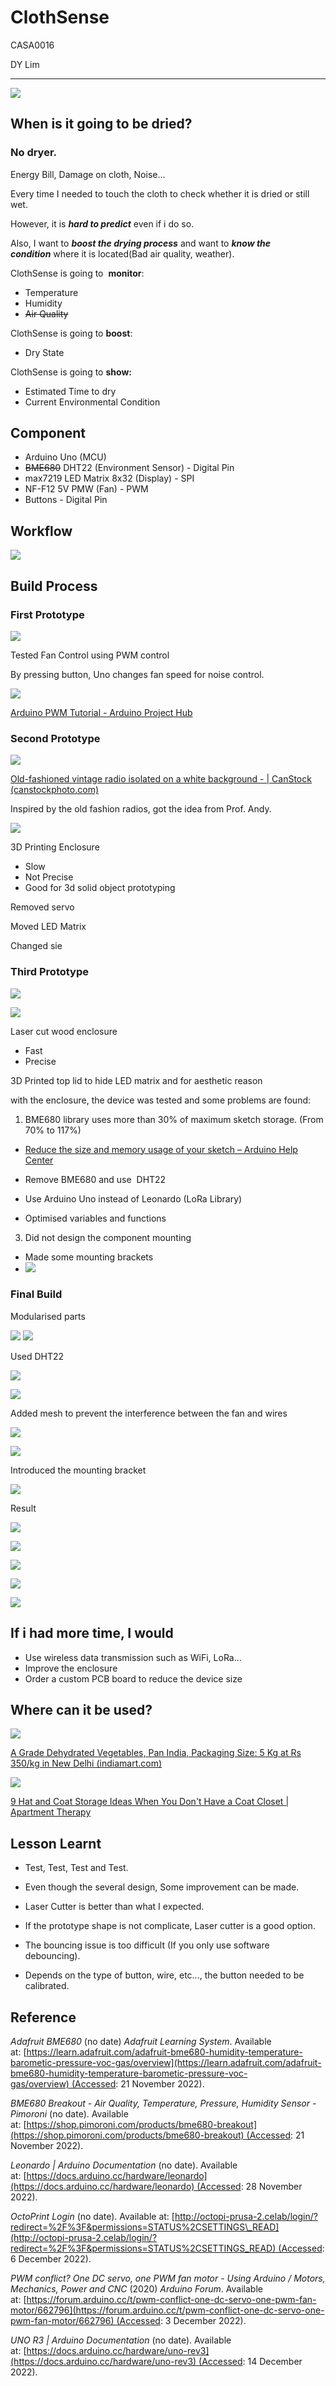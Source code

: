 # ClothSense

CASA0016

DY Lim

* * *

  

![](http://localhost:9425/images/c1b11536-7deb-4060-b856-c49acf1203f5.jpeg)

## When is it going to be dried?

###   

### No dryer.

Energy Bill, Damage on cloth, Noise...

  

Every time I needed to touch the cloth to check whether it is dried or still wet.

However, it is **_hard to predict_** even if i do so. 

Also, I want to **_boost the drying process_** and want to **_know the condition_** where it is located(Bad air quality, weather).

  

ClothSense is going to  **monitor**:

- Temperature
- Humidity
- ~~Air Quality~~

ClothSense is going to **boost**:

- Dry State

ClothSense is going to **show:**

- Estimated Time to dry
- Current Environmental Condition

###   

## Component

- Arduino Uno (MCU)
- ~~BME680~~ DHT22 (Environment Sensor) - Digital Pin
- max7219 LED Matrix 8x32 (Display) - SPI
- NF-F12 5V PMW (Fan) - PWM
- Buttons - Digital Pin

  

## Workflow

![](http://localhost:9425/images/65b1f9c9-5059-4b16-b5ae-42253287b557.png)

  

## Build Process

### First Prototype

![](http://localhost:9425/images/a965379b-d051-42b9-ae5d-6bfdb4b226b5.png)  

Tested Fan Control using PWM control

By pressing button, Uno changes fan speed for noise control.

![](http://localhost:9425/images/55688d8f-8f8c-4ddb-87db-3514510ee90c.png)  

[Arduino PWM Tutorial - Arduino Project Hub](https://create.arduino.cc/projecthub/muhammad-aqib/arduino-pwm-tutorial-ae9d71)  

  

### Second Prototype

![](http://localhost:9425/images/1213f4df-0544-4aa9-a8c4-c65307eda173.png)  

[Old-fashioned vintage radio isolated on a white background - | CanStock (canstockphoto.com)](https://www.canstockphoto.com/old-fashioned-vintage-radio-isolated-on-82587771.html)  

Inspired by the old fashion radios, got the idea from Prof. Andy.

  

![](http://localhost:9425/images/982c5723-b4ff-43a7-ab0e-ef83bd6093bc.png)  

3D Printing Enclosure

- Slow
- Not Precise
- Good for 3d solid object prototyping

Removed servo

Moved LED Matrix

Changed sie

  

### Third Prototype

![](http://localhost:9425/images/abc93835-26d8-4c76-951c-06ebfb5f4913.png)  

![](http://localhost:9425/images/d88af8ba-775a-4ee6-9d4f-5a50a94d498d.jpeg)  

Laser cut wood enclosure

- Fast
- Precise

3D Printed top lid to hide LED matrix and for aesthetic reason

  

with the enclosure, the device was tested and some problems are found:

1. BME680 library uses more than 30% of maximum sketch storage. (From 70% to 117%)

- [Reduce the size and memory usage of your sketch – Arduino Help Center](https://support.arduino.cc/hc/en-us/articles/360013825179-Reduce-the-size-and-memory-usage-of-your-sketch)  
    
- Remove BME680 and use  DHT22
- Use Arduino Uno instead of Leonardo (LoRa Library)
- Optimised variables and functions

3. Did not design the component mounting

- Made some mounting brackets
- ![](http://localhost:9425/images/5f301b1e-915b-435e-95f6-9ef12db263cf.jpeg)  
    

  

### Final Build

Modularised parts

![](http://localhost:9425/images/1ce0a8f7-6a10-4c30-b78e-c392fd43dba1.jpeg) ![](http://localhost:9425/images/1c0e3eff-6608-427f-9409-922dc34b161a.jpeg)

  

Used DHT22

![](http://localhost:9425/images/ed67920e-300b-444d-84e0-961939e7e633.jpeg)  

![](http://localhost:9425/images/4cb51150-4156-4f55-b198-d3ff9d0d71b2.jpeg)  

  

Added mesh to prevent the interference between the fan and wires

![](http://localhost:9425/images/bf99227b-b9bc-420b-a301-27ff90cd2668.jpeg)  

![](http://localhost:9425/images/81d22b71-f546-4fe2-87cd-4b94b15b7248.jpeg)  

  

Introduced the mounting bracket

![](http://localhost:9425/images/097a3f5d-d074-4a8a-9289-28d31aa242a5.jpeg)  

  

Result

![](http://localhost:9425/images/bd999468-23cf-47e6-8c8c-8b88cf63810d.jpeg)  

![](http://localhost:9425/images/a7b3d021-064b-484e-85ee-26fd9b698d2b.png)  

![](http://localhost:9425/images/50d484b1-130d-4fef-9fc4-0c2241c8223c.jpeg)  

![](http://localhost:9425/images/b55368e4-0d01-4e3d-b6f8-7eba9f8418dd.jpeg)  

![](http://localhost:9425/images/c73377bb-a535-409a-b1ba-858350322714.jpeg)  

  

## If i had more time, I would

- Use wireless data transmission such as WiFi, LoRa...
- Improve the enclosure
- Order a custom PCB board to reduce the device size

  

## Where can it be used?

![](http://localhost:9425/images/71460ba0-4807-41e9-a745-6ed08437ac9c.png)  

[A Grade Dehydrated Vegetables, Pan India, Packaging Size: 5 Kg at Rs 350/kg in New Delhi (indiamart.com)](https://www.indiamart.com/proddetail/dehydrated-vegetables-24169149248.html)  

![](http://localhost:9425/images/750f08aa-71a3-4f84-9b5e-4d7b0796a330.png)  

[9 Hat and Coat Storage Ideas When You Don't Have a Coat Closet | Apartment Therapy](https://www.apartmenttherapy.com/9-creative-ways-to-organize-your-coats-and-hats-by-the-door-when-you-dont-have-a-coat-closet-239859)  

  

## Lesson Learnt

- Test, Test, Test and Test.

- Even though the several design, Some improvement can be made.

- Laser Cutter is better than what I expected.

- If the prototype shape is not complicate, Laser cutter is a good option. 

- The bouncing issue is too difficult (If you only use software debouncing).

- Depends on the type of button, wire, etc..., the button needed to be calibrated.

  

## Reference

_Adafruit BME680_ (no date) _Adafruit Learning System_. Available at: [https://learn.adafruit.com/adafruit-bme680-humidity-temperature-barometic-pressure-voc-gas/overview](https://learn.adafruit.com/adafruit-bme680-humidity-temperature-barometic-pressure-voc-gas/overview) (Accessed: 21 November 2022).

_BME680 Breakout - Air Quality, Temperature, Pressure, Humidity Sensor - Pimoroni_ (no date). Available at: [https://shop.pimoroni.com/products/bme680-breakout](https://shop.pimoroni.com/products/bme680-breakout) (Accessed: 21 November 2022).

_Leonardo | Arduino Documentation_ (no date). Available at: [https://docs.arduino.cc/hardware/leonardo](https://docs.arduino.cc/hardware/leonardo) (Accessed: 28 November 2022).

_OctoPrint Login_ (no date). Available at: [http://octopi-prusa-2.celab/login/?redirect=%2F%3F&permissions=STATUS%2CSETTINGS\_READ](http://octopi-prusa-2.celab/login/?redirect=%2F%3F&permissions=STATUS%2CSETTINGS_READ) (Accessed: 6 December 2022).

_PWM conflict? One DC servo, one PWM fan motor - Using Arduino / Motors, Mechanics, Power and CNC_ (2020) _Arduino Forum_. Available at: [https://forum.arduino.cc/t/pwm-conflict-one-dc-servo-one-pwm-fan-motor/662796](https://forum.arduino.cc/t/pwm-conflict-one-dc-servo-one-pwm-fan-motor/662796) (Accessed: 3 December 2022).

_UNO R3 | Arduino Documentation_ (no date). Available at: [https://docs.arduino.cc/hardware/uno-rev3](https://docs.arduino.cc/hardware/uno-rev3) (Accessed: 14 December 2022).
